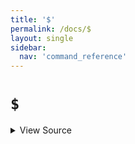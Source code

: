 ```yaml
---
title: '$'
permalink: /docs/$
layout: single
sidebar:
  nav: 'command_reference'
---
```


# `$`



<details>
  <summary>View Source</summary>

{% highlight sh %}

!fn --shellpen-private writeDSL writeln "$@"
{% endhighlight %}

</details>








